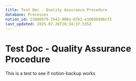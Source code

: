```yaml
---
title: Test Doc - Quality Assurance Procedure
database: Processes
notion_id: 23880979-7b42-800a-87b2-e160db9d0cf3
last_updated: 2025-07-26T20:34:37.535Z
---
```


# Test Doc - Quality Assurance Procedure


This is a test to see if notion-backup works

